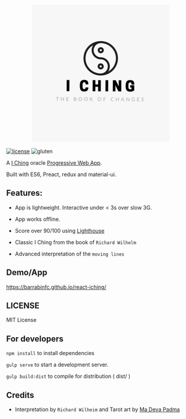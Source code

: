 <p align="center">
    <img src="https://github.com/barrabinfc/iching/raw/master/extra/masthead.png">
</p>

[![license](https://img.shields.io/github/license/mashape/apistatus.svg?style=flat-square)](https://github.com/barrabinfc/iching)
![gluten](https://img.shields.io/badge/gluten-free-brightgreen.svg?style=flat-square)

A [I Ching](https://en.wikipedia.org/wiki/I_Ching) oracle [Progressive Web App](https://g.co/ProgressiveWebApps).

Built with ES6, Preact, redux and material-ui.

## Features:

- App is lightweight. Interactive under < 3s over slow 3G.
- App works offline.
- Score over 90/100 using [Lighthouse](https://github.com/GoogleChrome/lighthouse)

- Classic I Ching from the book of `Richard Wilhelm`
- Advanced interpretation of the `moving lines`

## Demo/App

https://barrabinfc.github.io/react-iching/

## LICENSE

MIT License

## For developers

`npm install` to install dependencies

`gulp serve` to start a development server.

`gulp build:dist` to compile for distribution ( dist/ )

## Credits

- Interpretation by `Richard Wilheim` and Tarot art by [Ma Deva Padma](http://thetaooracle.com)
